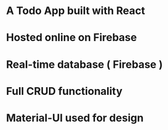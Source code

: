 # A Todo App built with React
# Hosted online on Firebase
# Real-time database ( Firebase )
# Full CRUD functionality 
# Material-UI used for design
